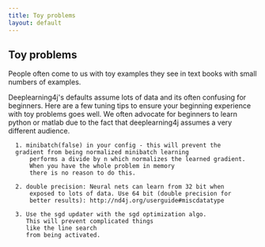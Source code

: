 ```yaml
---
title: Toy problems
layout: default
---
```


## Toy problems 

People often come to us with toy examples they see in text books with small numbers of examples.

Deeplearning4j's defaults assume lots of data and its often confusing for beginners. Here are a few tuning tips to ensure
your beginning experience with toy problems goes well. We often advocate for beginners to learn python or matlab
due to the fact that deeplearning4j assumes a very different audience.


      1. minibatch(false) in your config - this will prevent the 
      gradient from being normalized minibatch learning
          performs a divide by n which normalizes the learned gradient. 
          When you have the whole problem in memory
          there is no reason to do this.
      
      2. double precision: Neural nets can learn from 32 bit when 
          exposed to lots of data. Use 64 bit (double precision for 
          better results): http://nd4j.org/userguide#miscdatatype
          
      3. Use the sgd updater with the sgd optimization algo. 
         This will prevent complicated things 
         like the line search
         from being activated.

